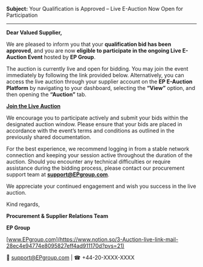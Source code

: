 **Subject:** Your Qualification is Approved – Live E-Auction Now Open for Participation

---

**Dear Valued Supplier,**

We are pleased to inform you that your **qualification bid has been approved**, and you are now **eligible to participate in the ongoing Live E-Auction Event** hosted by **EP Group**.

The auction is currently live and open for bidding. You may join the event immediately by following the link provided below. Alternatively, you can access the live auction through your supplier account on the **EP E-Auction Platform** by navigating to your dashboard, selecting the **“View”** option, and then opening the **“Auction”** tab.

[**Join the Live Auction**](https://www.notion.so/3-Auction-live-link-mail-28ec4e94774e8095827eff4ad911170d?pvs=21)

We encourage you to participate actively and submit your bids within the designated auction window. Please ensure that your bids are placed in accordance with the event’s terms and conditions as outlined in the previously shared documentation.

For the best experience, we recommend logging in from a stable network connection and keeping your session active throughout the duration of the auction. Should you encounter any technical difficulties or require assistance during the bidding process, please contact our procurement support team at **support@EPgroup.com**.

We appreciate your continued engagement and wish you success in the live auction.

Kind regards,

**Procurement & Supplier Relations Team**

**EP Group**

[www.EPgroup.com](https://www.notion.so/3-Auction-live-link-mail-28ec4e94774e8095827eff4ad911170d?pvs=21)

📧 support@EPgroup.com | ☎ +44-20-XXXX-XXXX